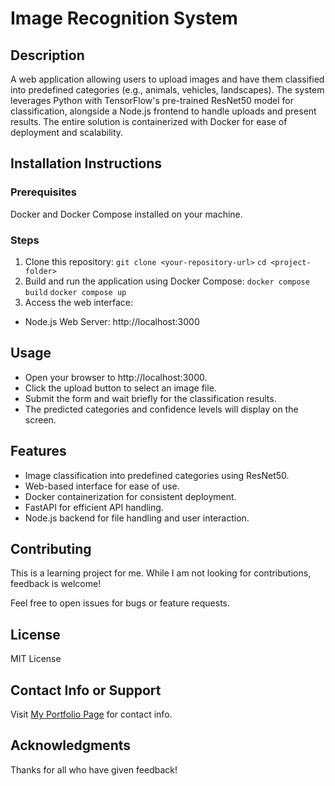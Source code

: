 # Image Recognition System

## Description
A web application allowing users to upload images and have them classified into predefined categories (e.g., animals, vehicles, landscapes). The system leverages Python with TensorFlow's pre-trained ResNet50 model for classification, alongside a Node.js frontend to handle uploads and present results. The entire solution is containerized with Docker for ease of deployment and scalability.

## Installation Instructions

### Prerequisites
Docker and Docker Compose installed on your machine.

### Steps
1. Clone this repository:
    `git clone <your-repository-url>`
    `cd <project-folder>`
2. Build and run the application using Docker Compose:
    `docker compose build`
    `docker compose up`
3. Access the web interface:
- Node.js Web Server: http://localhost:3000

## Usage
- Open your browser to http://localhost:3000.
- Click the upload button to select an image file.
- Submit the form and wait briefly for the classification results.
- The predicted categories and confidence levels will display on the screen.

## Features
- Image classification into predefined categories using ResNet50.
- Web-based interface for ease of use.
- Docker containerization for consistent deployment.
- FastAPI for efficient API handling.
- Node.js backend for file handling and user interaction.

## Contributing
This is a learning project for me. While I am not looking for contributions, feedback is welcome!

Feel free to open issues for bugs or feature requests.

## License
MIT License

## Contact Info or Support
Visit [My Portfolio Page](https://davenull311.github.io/) for contact info. 

## Acknowledgments
Thanks for all who have given feedback! 